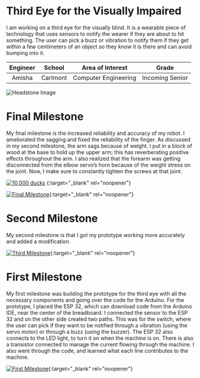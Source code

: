 ﻿# Third Eye for the Visually Impaired
I am working on a third eye for the visually blind. It is a wearable piece of technology that uses sensors to notify the wearer if they are about to hit something. The user can pick a buzz or vibration to notify them if they get within a few centimeters of an object so they know it is there and can avoid bumping into it.

| **Engineer** | **School** | **Area of Interest** | **Grade** |
|:--:|:--:|:--:|:--:|
| Amisha | Carlmont | Computer Engineering | Incoming Senior

![Headstone Image](https://www.thespruce.com/thmb/gHnKB63imEVFCXL8JFkS-90nn5A=/3102x2068/filters:fill(auto,1)/parts-of-a-duck-385986-hero-0d59c12e67884a6384ffb46111973702.jpg)
  
# Final Milestone
My final milestone is the increased reliability and accuracy of my robot. I ameliorated the sagging and fixed the reliability of the finger. As discussed in my second milestone, the arm sags because of weight. I put in a block of wood at the base to hold up the upper arm; this has reverberating positive effects throughout the arm. I also realized that the forearm was getting disconnected from the elbow servo’s horn because of the weight stress on the joint. Now, I make sure to constantly tighten the screws at that joint. 

[![10,000 ducks](https://res.cloudinary.com/marcomontalbano/image/upload/v1623949163/video_to_markdown/images/youtube--Nw4c5RhRYMY-c05b58ac6eb4c4700831b2b3070cd403.jpg)](https://www.youtube.com/watch?v=Nw4c5RhRYMY "10,000 ducks")
{:target="_blank" rel="noopener"}

[![Final Milestone](https://res.cloudinary.com/marcomontalbano/image/upload/v1612573869/video_to_markdown/images/youtube--F7M7imOVGug-c05b58ac6eb4c4700831b2b3070cd403.jpg )](https://www.youtube.com/watch?v=F7M7imOVGug&feature=emb_logo "Final Milestone"){:target="_blank" rel="noopener"}

# Second Milestone
My second milestone is that I got my prototype working more accurately and added a modification. 


[![Third Milestone](https://res.cloudinary.com/marcomontalbano/image/upload/v1612574014/video_to_markdown/images/youtube--y3VAmNlER5Y-c05b58ac6eb4c4700831b2b3070cd403.jpg)](https://www.youtube.com/watch?v=y3VAmNlER5Y&feature=emb_logo "Second Milestone"){:target="_blank" rel="noopener"}
# First Milestone


My first milestone was building the prototype for the third eye with all the necessary components and going over the code for the Arduino. For the prototype, I placed the ESP 32, which can download code from the Arduino IDE, near the center of the breadboard. I connected the sensor to the ESP 32 and on the other side created  two paths. This was for the switch, where the user can pick if they want to be notified through a vibration (using the servo motor) or through a buzz (using the buzzer). The ESP 32 also connects to the LED light, to turn it on when the machine is on. There is also a transistor connected to manage the current flowing through the machine. I also went through the code, and learned what each line contributes to the machine.

[![First Milestone](https://res.cloudinary.com/marcomontalbano/image/upload/v1624637882/video_to_markdown/images/youtube--zVmdpnD3k6M-c05b58ac6eb4c4700831b2b3070cd403.jpg)](https://www.youtube.com/watch?v=zVmdpnD3k6M "First Milestone"){:target="_blank" rel="noopener"}

